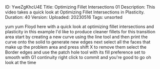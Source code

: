 ID: YweZgKhcU4E
Title: Optimizing Fillet Intersections 01
Description: This video takes a quick look at Optimizing Fillet Intersections in Plasticity.
Duration: 40
Version: 
Uploaded: 20230516
Tags: unsorted

yum yum
Floyd here with a quick look at
optimizing fillet intersections and
plasticity in this example I'd like to
produce cleaner fillets for this
transition area
start by creating a new curve using the
line tool
and then print the curve onto the solid
to generate new edges
next select all the faces that make up
the problem area and press shift X to
remove them select the Border edges and
use the patch hole tool with its fill
preference set to smooth
with G1 continuity
right click to commit and you're good to
go oh look at the time
